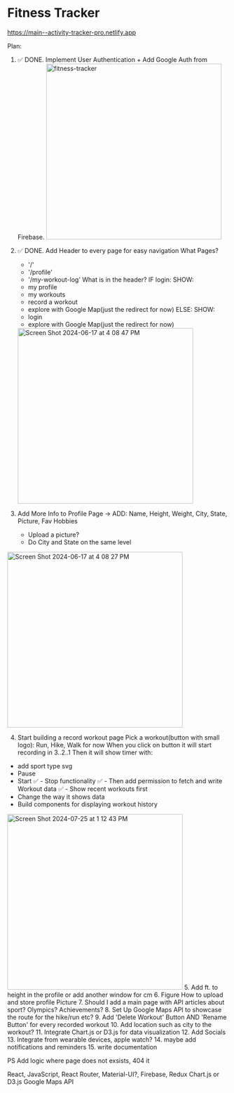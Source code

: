 # Fitness Tracker
https://main--activity-tracker-pro.netlify.app

Plan:

1. ✅ DONE. Implement User Authentication + Add Google Auth from Firebase.
   <img width="400" alt="fitness-tracker" src="https://github.com/catherinekomi/fitness-tracker/assets/64502672/03d5ee8d-ffb3-4905-a76e-9665877ba85d">

2. ✅ DONE. Add Header to every page for easy navigation
   What Pages?

   - '/'
   - '/profile'
   - '/my-workout-log'
     What is in the header?
     IF login:
     SHOW:
   - my profile
   - my workouts
   - record a workout
   - explore with Google Map(just the redirect for now)
     ELSE:
     SHOW:
   - login
   - explore with Google Map(just the redirect for now)

   <img width="400" alt="Screen Shot 2024-06-17 at 4 08 47 PM" src="https://github.com/catherinekomi/fitness-tracker/assets/64502672/f813995f-9e52-4e45-990f-67b9a3bb6f95">

3. Add More Info to Profile Page ->
   ADD:
   Name, Height, Weight, City, State, Picture,
   Fav Hobbies

   - Upload a picture?
   - Do City and State on the same level

<img width="400" alt="Screen Shot 2024-06-17 at 4 08 27 PM" src="https://github.com/catherinekomi/fitness-tracker/assets/64502672/026a409b-af2e-4a61-b6ee-52b52ebf4222">

4. Start building a record workout page
   Pick a workout(button with small logo): Run, Hike, Walk for now
   When you click on button it will start recording in 3..2..1
   Then it will show timer with:

- add sport type svg
- Pause
- Start
✅ - Stop functionality 
✅ - Then add permission to fetch and write Workout data
✅ - Show recent workouts first
- Change the way it shows data
- Build components for displaying workout history
<img width="400" alt="Screen Shot 2024-07-25 at 1 12 43 PM" src="https://github.com/user-attachments/assets/1a886456-6d4e-4ed7-863a-4d495862a54f">
5. Add ft. to height in the profile or add another window for cm
6. Figure How to upload and store profile Picture
7. Should I add a main page with API articles about sport? Olympics? Achievements?
8. Set Up Google Maps API to showcase the route for the hike/run etc?
9. Add 'Delete Workout' Button AND 'Rename Button' for every recorded workout
10. Add location such as city to the workout?
11. Integrate Chart.js or D3.js for data visualization
12. Add Socials
13. Integrate from wearable devices, apple watch?
14. maybe add notifications and reminders
15. write documentation

PS
Add logic where page does not exsists, 404 it

React, JavaScript, React Router, Material-UI?, Firebase, Redux
Chart.js or D3.js
Google Maps API
